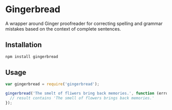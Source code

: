 # Gingerbread

A wrapper around Ginger proofreader for correcting spelling and grammar mistakes based on the context of complete sentences.

## Installation

```bash
npm install gingerbread
```

## Usage

```javascript
var gingerbread = require('gingerbread');

gingerbread('The smelt of fliwers bring back memories.', function (error, text, result, corrections) {
  // result contains 'The smell of flowers brings back memories.'
});

```

